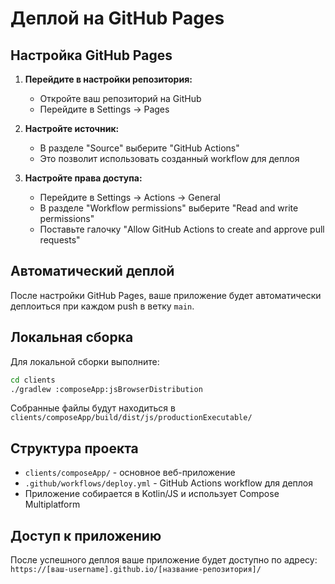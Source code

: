 # Деплой на GitHub Pages

## Настройка GitHub Pages

1. **Перейдите в настройки репозитория:**
   - Откройте ваш репозиторий на GitHub
   - Перейдите в Settings → Pages

2. **Настройте источник:**
   - В разделе "Source" выберите "GitHub Actions"
   - Это позволит использовать созданный workflow для деплоя

3. **Настройте права доступа:**
   - Перейдите в Settings → Actions → General
   - В разделе "Workflow permissions" выберите "Read and write permissions"
   - Поставьте галочку "Allow GitHub Actions to create and approve pull requests"

## Автоматический деплой

После настройки GitHub Pages, ваше приложение будет автоматически деплоиться при каждом push в ветку `main`.

## Локальная сборка

Для локальной сборки выполните:

```bash
cd clients
./gradlew :composeApp:jsBrowserDistribution
```

Собранные файлы будут находиться в `clients/composeApp/build/dist/js/productionExecutable/`

## Структура проекта

- `clients/composeApp/` - основное веб-приложение
- `.github/workflows/deploy.yml` - GitHub Actions workflow для деплоя
- Приложение собирается в Kotlin/JS и использует Compose Multiplatform

## Доступ к приложению

После успешного деплоя ваше приложение будет доступно по адресу:
`https://[ваш-username].github.io/[название-репозитория]/`
